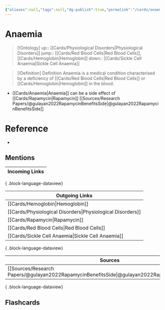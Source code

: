 ```yaml
---
{"aliases":null,"tags":null,"dg-publish":true,"permalink":"/cards/anaemia/","dgPassFrontmatter":true}
---
```


# Anaemia

> [!Ontology]
> up:: [[Cards/Physiological Disorders\|Physiological Disorders]]
> jump:: [[Cards/Red Blood Cells\|Red Blood Cells]], [[Cards/Hemoglobin\|Hemoglobin]]
> down:: [[Cards/Sickle Cell Anaemia\|Sickle Cell Anaemia]]

> [!Definition] Definition
> Anaemia is a medical condition characterised by a deficiency of [[Cards/Red Blood Cells\|Red Blood Cells]] or [[Cards/Hemoglobin\|Hemoglobin]] in the blood.

- [[Cards/Anaemia\|Anaemia]] can be a side effect of [[Cards/Rapamycin\|Rapamycin]] [[Sources/Research Papers/@gulayan2022RapamycinBenefitsSide\|@gulayan2022RapamycinBenefitsSide]]

# Reference

- 

## Mentions

| Incoming Links |
| -------------- |

{ .block-language-dataview}

| Outgoing Links                                                |
| ------------------------------------------------------------- |
| [[Cards/Hemoglobin\|Hemoglobin]]                           |
| [[Cards/Physiological Disorders\|Physiological Disorders]] |
| [[Cards/Rapamycin\|Rapamycin]]                             |
| [[Cards/Red Blood Cells\|Red Blood Cells]]                 |
| [[Cards/Sickle Cell Anaemia\|Sickle Cell Anaemia]]         |

{ .block-language-dataview}

| Sources                                                                                             |
| --------------------------------------------------------------------------------------------------- |
| [[Sources/Research Papers/@gulayan2022RapamycinBenefitsSide\|@gulayan2022RapamycinBenefitsSide]] |

{ .block-language-dataview}

## Flashcards